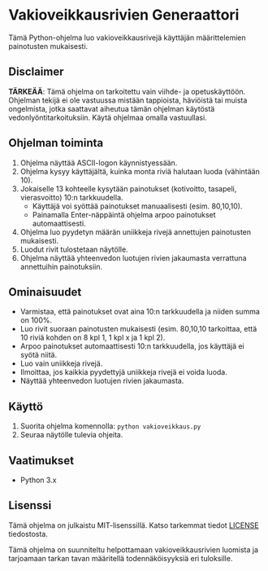 # Vakioveikkausrivien Generaattori

Tämä Python-ohjelma luo vakioveikkausrivejä käyttäjän määrittelemien painotusten mukaisesti.

## Disclaimer

**TÄRKEÄÄ**: Tämä ohjelma on tarkoitettu vain viihde- ja opetuskäyttöön. Ohjelman tekijä ei ole 
vastuussa mistään tappioista, häviöistä tai muista ongelmista, jotka saattavat aiheutua tämän 
ohjelman käytöstä vedonlyöntitarkoituksiin. Käytä ohjelmaa omalla vastuullasi.

## Ohjelman toiminta

1. Ohjelma näyttää ASCII-logon käynnistyessään.
2. Ohjelma kysyy käyttäjältä, kuinka monta riviä halutaan luoda (vähintään 10).
3. Jokaiselle 13 kohteelle kysytään painotukset (kotivoitto, tasapeli, vierasvoitto) 10:n tarkkuudella.
   - Käyttäjä voi syöttää painotukset manuaalisesti (esim. 80,10,10).
   - Painamalla Enter-näppäintä ohjelma arpoo painotukset automaattisesti.
4. Ohjelma luo pyydetyn määrän uniikkeja rivejä annettujen painotusten mukaisesti.
5. Luodut rivit tulostetaan näytölle.
6. Ohjelma näyttää yhteenvedon luotujen rivien jakaumasta verrattuna annettuihin painotuksiin.

## Ominaisuudet

- Varmistaa, että painotukset ovat aina 10:n tarkkuudella ja niiden summa on 100%.
- Luo rivit suoraan painotusten mukaisesti (esim. 80,10,10 tarkoittaa, että 10 riviä kohden on 8 kpl 1, 1 kpl x ja 1 kpl 2).
- Arpoo painotukset automaattisesti 10:n tarkkuudella, jos käyttäjä ei syötä niitä.
- Luo vain uniikkeja rivejä.
- Ilmoittaa, jos kaikkia pyydettyjä uniikkeja rivejä ei voida luoda.
- Näyttää yhteenvedon luotujen rivien jakaumasta.

## Käyttö

1. Suorita ohjelma komennolla: `python vakioveikkaus.py`
2. Seuraa näytölle tulevia ohjeita.

## Vaatimukset

- Python 3.x

## Lisenssi

Tämä ohjelma on julkaistu MIT-lisenssillä. Katso tarkemmat tiedot [LICENSE](LICENSE) tiedostosta.

Tämä ohjelma on suunniteltu helpottamaan vakioveikkausrivien luomista ja tarjoamaan tarkan tavan määritellä todennäköisyyksiä eri tuloksille.